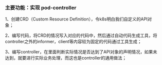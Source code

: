 ### 主要功能：实现 pod-controller

1、创建CRD（Custom Resource Definition），令k8s明白我们自定义的API对象；

2、编写代码，将CRD的情况写入对应的代码中，然后通过自动代码生成工具，将controller之外的informer，client等内容较为固定的代码通过工具生成；

3、编写controller，在里面判断实际情况是否达到了API对象的声明情况，如果未达到，就要进行实际业务处理，而这也是controller的通用做法；
